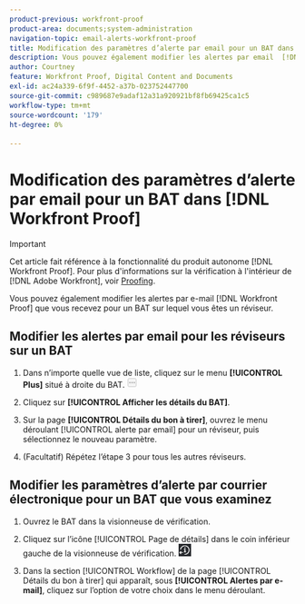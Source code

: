 ```yaml
---
product-previous: workfront-proof
product-area: documents;system-administration
navigation-topic: email-alerts-workfront-proof
title: Modification des paramètres d’alerte par email pour un BAT dans  [!DNL Workfront Proof]
description: Vous pouvez également modifier les alertes par email  [!DNL Workfront Proof]  que vous recevez pour un BAT sur lequel vous êtes un réviseur.
author: Courtney
feature: Workfront Proof, Digital Content and Documents
exl-id: ac24a339-6f9f-4452-a37b-023752447700
source-git-commit: c989687e9adaf12a31a920921bf8fb69425ca1c5
workflow-type: tm+mt
source-wordcount: '179'
ht-degree: 0%

---
```


# Modification des paramètres d’alerte par email pour un BAT dans [!DNL Workfront Proof]

>[!IMPORTANT]
>
>Cet article fait référence à la fonctionnalité du produit autonome [!DNL Workfront Proof]. Pour plus d&#39;informations sur la vérification à l&#39;intérieur de [!DNL Adobe Workfront], voir [Proofing](../../../review-and-approve-work/proofing/proofing.md).

Vous pouvez également modifier les alertes par e-mail [!DNL Workfront Proof] que vous recevez pour un BAT sur lequel vous êtes un réviseur.

## Modifier les alertes par email pour les réviseurs sur un BAT

1. Dans n’importe quelle vue de liste, cliquez sur le menu **[!UICONTROL Plus]** situé à droite du BAT. ![](assets/more-button-small.png)

1. Cliquez sur **[!UICONTROL Afficher les détails du BAT]**.
1. Sur la page **[!UICONTROL Détails du bon à tirer]**, ouvrez le menu déroulant [!UICONTROL alerte par email] pour un réviseur, puis sélectionnez le nouveau paramètre.
1. (Facultatif) Répétez l’étape 3 pour tous les autres réviseurs.

## Modifier les paramètres d’alerte par courrier électronique pour un BAT que vous examinez

1. Ouvrez le BAT dans la visionneuse de vérification.
1. Cliquez sur l’icône [!UICONTROL Page de détails] dans le coin inférieur gauche de la visionneuse de vérification. ![Details_page_btn.png](assets/details-page-btn.png)

1. Dans la section [!UICONTROL Workflow] de la page [!UICONTROL Détails du bon à tirer] qui apparaît, sous **[!UICONTROL Alertes par e-mail]**, cliquez sur l’option de votre choix dans le menu déroulant.
